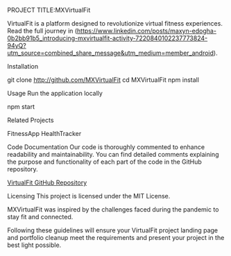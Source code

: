 PROJECT TITLE:MXVirtualFit

VirtualFit is a platform designed to revolutionize virtual fitness experiences. Read the full journey in (https://www.linkedin.com/posts/maxyn-edogha-0b2bb91b5_introducing-mxvirtualfit-activity-7220840102237773824-94yQ?utm_source=combined_share_message&utm_medium=member_android). 


Installation

git clone http://github.com/MXVirtualFit
cd MXVirtualFit
npm install


Usage
Run the application locally

npm start


Related Projects

FitnessApp
HealthTracker

Code Documentation
Our code is thoroughly commented to enhance readability and maintainability. You can find detailed comments explaining the purpose and functionality of each part of the code in the GitHub repository.

[VirtualFit GitHub Repository](http://github.com/MXVirtualFit)

Licensing
This project is licensed under the MIT License.

MXVirtualFit was inspired by the challenges faced during the pandemic to stay fit and connected.

Following these guidelines will ensure your VirtualFit project landing page and portfolio cleanup meet the requirements and present your project in the best light possible.


